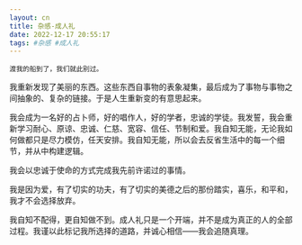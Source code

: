 ```yaml
---
layout: cn
title: 杂感-成人礼
date: 2022-12-17 20:55:17
tags: #杂感 #成人礼
---
```


	渡我的船到了，我们就此别过。

我重新发现了美丽的东西。这些东西自事物的表象凝集，最后成为了事物与事物之间抽象的、复杂的链接。于是人生重新变的有意思起来。

我会成为一名好的占卜师，好的唱作人，好的学者，忠诚的学徒。我发誓，我会重新学习耐心、原谅、忠诚、仁慈、宽容、信任、节制和爱。我自知无能，无论我如何做都只是尽力模仿，任天安排。我自知无能，所以会去反省生活中的每一个细节，并从中构建逻辑。

我会以忠诚于使命的方式完成我先前许诺过的事情。

我是因为爱，有了切实的功夫，有了切实的美德之后的那份踏实，喜乐，和平和，我才不会选择放弃。

我自知不配得，更自知做不到。成人礼只是一个开端，并不是成为真正的人的全部过程。我谨以此标记我所选择的道路，并诚心相信——我会追随真理。


